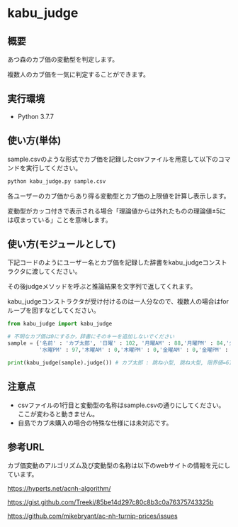 # kabu_judge

## 概要

あつ森のカブ価の変動型を判定します。

複数人のカブ価を一気に判定することができます。

## 実行環境

* Python 3.7.7

## 使い方(単体)

sample.csvのような形式でカブ価を記録したcsvファイルを用意して以下のコマンドを実行してください。

```bash
python kabu_judge.py sample.csv
```

各ユーザーのカブ価からあり得る変動型とカブ価の上限値を計算し表示します。

変動型がカッコ付きで表示される場合「理論値からは外れたものの理論値±5には収まっている」ことを意味します。

## 使い方(モジュールとして)

下記コードのようにユーザー名とカブ価を記録した辞書をkabu_judgeコンストラクタに渡してください。

その後judgeメソッドを呼ぶと推論結果を文字列で返してくれます。

kabu_judgeコンストラクタが受け付けるのは一人分なので、複数人の場合はforループを回すなどしてください。

```python
from kabu_judge import kabu_judge

# 不明なカブ価は0にするか，辞書にそのキーを追加しないでください
sample = {'名前' : 'カブ太郎', '日曜' : 102, '月曜AM' : 88,'月曜PM' : 84,'火曜AM' : 81,'火曜PM' : 76,'水曜AM' : 72,\
          '水曜PM' : 97,'木曜AM' : 0,'木曜PM' : 0,'金曜AM' : 0,'金曜PM' : 0,'土曜AM' : 0,'土曜PM' : 0}

print(kabu_judge(sample).judge()) # カブ太郎 : 跳ね小型, 跳ね大型, 限界値=612
```

## 注意点

* csvファイルの1行目と変動型の名称はsample.csvの通りにしてください。ここが変わると動きません。
* 自島でカブ未購入の場合の特殊な仕様には未対応です。

## 参考URL

カブ価変動のアルゴリズム及び変動型の名称は以下のwebサイトの情報を元にしています。

<https://hyperts.net/acnh-algorithm/>

<https://gist.github.com/Treeki/85be14d297c80c8b3c0a76375743325b>

<https://github.com/mikebryant/ac-nh-turnip-prices/issues>
